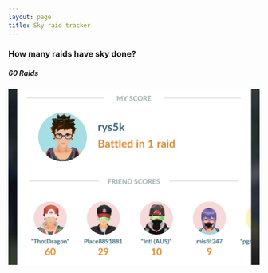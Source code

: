```yaml
---
layout: page
title: Sky raid tracker
---
```


### How many raids have sky done?

##### 60 Raids

![Sky Raid Count](../pics/sky_progress.jpg)